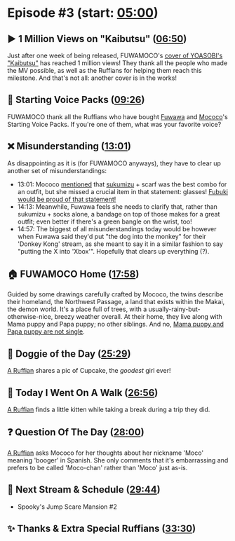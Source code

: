 # Episode #3 (start: [05:00](https://youtu.be/Nph4ogfhuBE?t=05m00s))

## ▶️ 1 Million Views on "Kaibutsu" ([06:50](https://youtu.be/Nph4ogfhuBE?t=06m50s))

Just after one week of being released, FUWAMOCO's [cover of YOASOBI's "Kaibutsu"](https://youtu.be/Yr1EI_jYBB8) has reached 1 million views! They thank all the people who made the MV possible, as well as the Ruffians for helping them reach this milestone. And that's not all: another cover is in the works!

## 📢 Starting Voice Packs ([09:26](https://youtu.be/Nph4ogfhuBE?t=09m26s))

FUWAMOCO thank all the Ruffians who have bought [Fuwawa](https://shop.hololivepro.com/en/products/starting-voice-fuwawa-abyssgard) and [Mococo](https://shop.hololivepro.com/en/products/starting-voice-mococo-abyssgard)'s Starting Voice Packs. If you're one of them, what was your favorite voice?

## ❌ Misunderstanding ([13:01](https://youtu.be/Nph4ogfhuBE?t=13m01s))

As disappointing as it is (for FUWAMOCO anyways), they have to clear up another set of misunderstandings:

* 13:01: Mococo [mentioned](https://youtu.be/A2e3ljDAxmQ?t=6108) that [sukumizu](https://en.wiktionary.org/wiki/sukumizu) + scarf was the best combo for an outfit, but she missed a crucial item in that statement: glasses! [Fubuki would be proud of that statement!](https://youtu.be/lWVt0YnSYEY)
* 14:13: Meanwhile, Fuwawa feels she needs to clarify that, rather than sukumizu + socks alone, a bandage on top of those makes for a great outfit; even better if there's a green bangle on the wrist, too!
* 14:57: The biggest of all misunderstandings today would be however when Fuwawa said they'd put "the dog into the monkey" for their 'Donkey Kong' stream, as she meant to say it in a similar fashion to say "putting the X into 'Xbox'". Hopefully that clears up everything (?).

## 🏠 FUWAMOCO Home ([17:58](https://youtu.be/Nph4ogfhuBE?t=17m58s))

Guided by some drawings carefully crafted by Mococo, the twins describe their homeland, the Northwest Passage, a land that exists within the Makai, the demon world. It's a place full of trees, with a usually-rainy-but-otherwise-nice, breezy weather overall. At their home, they live along with Mama puppy and Papa puppy; no other siblings. And no, [Mama puppy and Papa puppy are not single](https://youtu.be/Nph4ogfhuBE?t=17m58s).

## 🐶 Doggie of the Day ([25:29](https://youtu.be/Nph4ogfhuBE?t=25m29s))

[A Ruffian](https://twitter.com/Eruick047_/status/1687611284139769856) shares a pic of Cupcake, the *goodest* girl ever!

## 🚶 Today I Went On A Walk ([26:56](https://youtu.be/Nph4ogfhuBE?t=26m56s))

[A Ruffian](https://twitter.com/3nen2kumi/status/1687490262325669888) finds a little kitten while taking a break during a trip they did.

## ❓ Question Of The Day ([28:00](https://youtu.be/Nph4ogfhuBE?t=28m00s))

[A Ruffian](https://twitter.com/LILOLULI0/status/1688384028263489536) asks Mococo for her thoughts about her nickname 'Moco' meaning 'booger' in Spanish. She only comments that it's embarrassing and prefers to be called 'Moco-chan' rather than 'Moco' just as-is.

## 📅 Next Stream & Schedule ([29:44](https://youtu.be/Nph4ogfhuBE?t=29m44s))

* Spooky's Jump Scare Mansion #2

## ✨ Thanks & Extra Special Ruffians ([33:30](https://youtu.be/Nph4ogfhuBE?t=33m30s))
